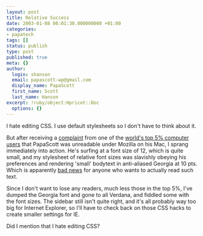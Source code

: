 ```yaml
---
layout: post
title: Relative Success
date: 2003-01-08 06:01:30.000000000 +01:00
categories:
- papatech
tags: []
status: publish
type: post
published: true
meta: {}
author:
  login: shanson
  email: papascott-wp@gmail.com
  display_name: PapaScott
  first_name: Scott
  last_name: Hanson
excerpt: !ruby/object:Hpricot::Doc
  options: {}
---
```

<p>I hate editing CSS. I use default stylesheets so I don't have to think about it.</p>
<p>But after receiving a <a href="http://www.papascott.de/2003/01/05/2065.php">complaint</a> from one of the <a title="Der Schockwellenreiter" href="http://www.schockwellenreiter.de/">world's top 5% computer users</a> that PapaScott was unreadable under Mozilla on his Mac, I sprang immediately into action. He's surfing at a font size of 12, which is quite small, and my stylesheet of relative font sizes was slavishly obeying his preferences and rendering 'small' bodytext in anti-aliased Georgia at 10 pts. Which is apparently <a title="Jeffrey Zeldman Presents: The Daily Report" href="http://www.zeldman.com/daily/0602a.html#anti">bad news</a> for anyone who wants to actually read such text.</p>
<p>Since I don't want to lose any readers, much less those in the top 5%, I've dumped the Georgia font and gone to all Verdana, and fiddled some with the font sizes. The sidebar still isn't quite right, and it's all probably way too big for Internet Explorer, so I'll have to check back on those CSS hacks to create smaller settings for IE.</p>
<p>Did I mention that I hate editing CSS?</p>
